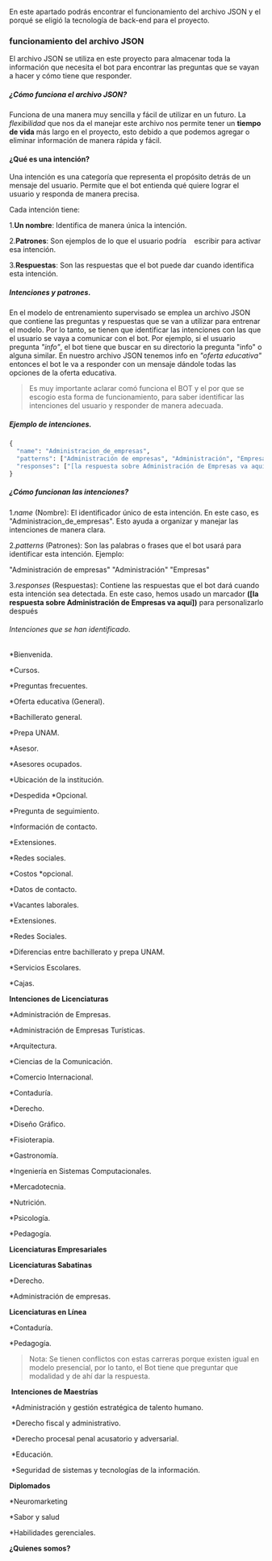 En este apartado podrás encontrar el funcionamiento del archivo JSON y el porqué se eligió la tecnología de back-end para el proyecto.
### funcionamiento del archivo JSON
El archivo JSON se utiliza en este proyecto para almacenar toda la información que necesita el bot para encontrar las preguntas que se vayan a hacer y cómo tiene que responder.
##### ¿Cómo funciona el archivo JSON?
Funciona de una manera muy sencilla y fácil de utilizar en un futuro. La *flexibilidad* que nos da el manejar este archivo nos permite tener un **tiempo de vida** más largo en el proyecto, esto debido a que podemos agregar o eliminar información de manera rápida y fácil. 
#### ¿Qué es una intención?
Una intención es una categoría que representa el propósito detrás de un mensaje del usuario. Permite que el bot entienda qué quiere lograr el usuario y responda de manera precisa.

Cada intención tiene:

1.**Un nombre**: Identifica de manera única la intención.

2.**Patrones**: Son ejemplos de lo que el usuario podría    escribir para activar esa intención.

3.**Respuestas**: Son las respuestas que el bot puede dar cuando identifica esta intención.
##### Intenciones y patrones.
En el modelo de entrenamiento supervisado se emplea un archivo JSON que contiene las preguntas y respuestas que se van a utilizar para entrenar el modelo. Por lo tanto, se tienen que identificar las intenciones con las que el usuario se vaya a comunicar con el bot. Por ejemplo, si el usuario pregunta *"info"*, el bot tiene que buscar en su directorio la pregunta "info" o alguna similar. En nuestro archivo JSON tenemos info en *"oferta educativa"* entonces el bot le va a responder con un mensaje dándole todas las opciones de la oferta educativa.
>Es muy importante aclarar comó funciona el BOT y el por que se escogio esta forma de funcionamiento, para saber identificar las intenciones del usuario y responder de manera adecuada.
##### Ejemplo de intenciones.
```python
{
  "name": "Administracion_de_empresas",
  "patterns": ["Administración de empresas", "Administración", "Empresas"],
  "responses": ["[la respuesta sobre Administración de Empresas va aquí]"]
}
```
##### ¿Cómo funcionan las intenciones?
1.*name* (Nombre):
El identificador único de esta intención. En este caso, es "Administracion_de_empresas".
Esto ayuda a organizar y manejar las intenciones de manera clara.

2.*patterns* (Patrones):
Son las palabras o frases que el bot usará para identificar esta intención. Ejemplo:

"Administración de empresas"
"Administración"
"Empresas"

3.*responses* (Respuestas):
Contiene las respuestas que el bot dará cuando esta intención sea detectada. En este caso, hemos usado un marcador **([la respuesta sobre Administración de Empresas va aquí])** para personalizarlo después
###### Intenciones que se han identificado.
*Bienvenida. 

*Cursos. 

*Preguntas frecuentes. 

*Oferta educativa (General). 

*Bachillerato general. 

*Prepa UNAM. 

*Asesor. 

*Asesores ocupados. 

*Ubicación de la institución. 

*Despedida *Opcional. 

*Pregunta de seguimiento. 

*Información de contacto. 

*Extensiones. 

*Redes sociales. 

*Costos *opcional. 

*Datos de contacto. 

*Vacantes laborales. 

*Extensiones.

*Redes Sociales.

*Diferencias entre bachillerato y prepa UNAM.

*Servicios Escolares.

*Cajas.

**Intenciones de Licenciaturas**

*Administración de Empresas.

*Administración de Empresas Turísticas.

*Arquitectura.

*Ciencias de la Comunicación.

*Comercio Internacional.

*Contaduría.

*Derecho.

*Diseño Gráfico.

*Fisioterapia.

*Gastronomía.

*Ingeniería en Sistemas Computacionales.

*Mercadotecnia.

*Nutrición.

*Psicología.

*Pedagogía.

**Licenciaturas Empresariales**

**Licenciaturas Sabatinas**

*Derecho. 

*Administración de empresas. 

**Licenciaturas en Línea**

*Contaduría. 

*Pedagogía. 
> Nota: Se tienen conflictos con estas carreras porque existen igual en modelo presencial, por lo tanto, el Bot tiene que preguntar que modalidad y de ahí dar la respuesta.

 **Intenciones de Maestrías**

 *Administración y gestión estratégica de talento humano. 

 *Derecho fiscal y administrativo. 

 *Derecho procesal penal acusatorio y adversarial. 

 *Educación. 

 *Seguridad de sistemas y tecnologías de la información. 


**Diplomados**

*Neuromarketing

*Sabor y salud

*Habilidades gerenciales.

**¿Quienes somos?**
